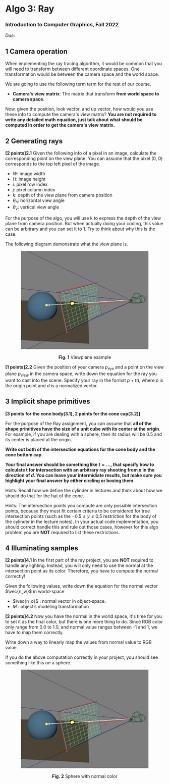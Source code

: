 # Algo 3: Ray

### Introduction to Computer Graphics, Fall 2022

*Due:*


## 1 Camera operation

When implementing the ray tracing algorithm, it would be common that you will need to transform between different coordinate spaces. One transformation would be between the camera space and the world space. 

We are going to use the following term term for the rest of our course.

- **Camera's view matrix**: The matrix that transform **from world space to camera space**.

Now, given the position, look vector, and up vector, how would you use these info to compute the camera's view matrix? **You are not required to write any detailed math equation, just talk about what should be computed in order to get the camera's view matrix.**

## 2 Generating rays

**[2 points]2.1** Given the following info of a pixel in an image, calculate the corresponding point on the view plane. You can assume that the pixel (0, 0) corresponds to the top left pixel of the image.

* $W$: image width
* $H$: image height
* $i$: pixel row index
* $j$: pixel column index
* $k$: depth of the view plane from camera position
* $\theta_h$: horizontal view angle
* $\theta_v$: vertical view angle

For the purpose of the algo, you will use k to express the depth of the view plane from camera position. But when actually doing your coding, this value can be arbitrary and you can set it to 1. Try to think about why this is the case.

The following diagram demonstrate what the view plane is.
<p align="center">
    <img src="./viewplane.png" width="80%">
    <figcaption align = "center"> <b>Fig. 1</b> 
    Viewplane example
    </figcaption>
</p>

**[1 points]2.2** Given the position of your camera $p_{eye}$ and a point on the view plane $p_{view}$ in the camera space, write down the equation for the ray you want to cast into the scene. Specify your ray in the format $p + td$, where $p$ is the origin point and $d$ is a normalized vector.

## 3 Implicit shape primitives

**[3 points for the cone body(3.1), 2 points for the cone cap(3.2)]**

For the purpose of the Ray assignment, you can assume that **all of the shape primitives have the size of a unit cube with its center at the origin**. For example, if you are dealing with a sphere, then its radius will be $0.5$ and its center is placed at the origin.

**Write out both of the intersection equations for the cone body and the cone bottom cap.**

**Your final answer should be something like $t = ...$, that specify how to calculate t for intersection with an arbitrary ray shooting from $p$ in the direction of $d$. You can leave your intermidiate results, but make sure you highlight your final answer by either circling or boxing them.** 

Hints: Recall how we define the cylinder in lectures and think about how we should do that for the hat of the cone.

Hints: The intersection points you compute are only possible intersection points, because they must fit certain criteria to be considered for true intersection points (such as the $−0.5 ≤ y ≤ 0.5$ restriction for the body of the cylinder in the lecture notes). In your actual code implementation, you should correct handle this and rule out those cases, however for this algo problem you are **NOT** required to list these restrictions. 

## 4 Illuminating samples

**[2 points]4.1** In the first part of the ray project, you are **NOT** required to handle any lighting. Instead, you will only need to use the normal at the intersection point as its color. Therefore, you have to compute the normal correctly! 

Given the following values, write down the equation for the normal vector $\vec{n_w}$ in world-space

- $\vec{n_o}$ : normal vector in object-space. 
- $M$ : object’s modeling transformation  

**[2 points]4.2** Now you have the normal in the world space, it's time for you to set it as the final color, but there is one more thing to do. Since RGB color only range from 0.0 to 1.0, and normal value ranges between -1 and 1, we have to map them correctly. 

Write down a way to linearly map the values from normal value to RGB value.

If you do the above computation correctly in your project, you should see something like this on a sphere.

<p align="center">
    <img src="./viewplane.png" width="80%">
    <figcaption align = "center"> <b>Fig. 2</b> 
    Sphere with normal color
    </figcaption>
</p>
